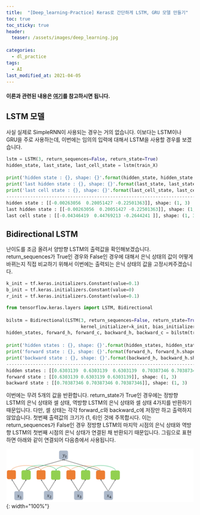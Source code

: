 ```yaml
---
title:  "[Deep_learning-Practice] Keras로 간단하게 LSTM, GRU 모델 만들기"
toc: true
toc_sticky: true
header:
  teaser: /assets/images/deep_learning.jpg

categories:
  - dl_practice
tags:
  - AI
last_modified_at: 2021-04-05
---  
```

#### 이론과 관련된 내용은 [여기](https://kimziont.github.io/dl_theory/advanced_rnn/)를 참고하시면 됩니다.  

## LSTM 모델  

사실 실제로 SimpleRNN이 사용되는 경우는 거의 없습니다. 이보다는 LSTM이나 GRU을 주로 사용하는데, 이번에는 임의의 입력에 대해서 LSTM을 사용할 경우를 보겠습니다.   

```python
lstm = LSTM(3, return_sequences=False, return_state=True)
hidden_state, last_state, last_cell_state = lstm(train_X)

print('hidden state : {}, shape: {}'.format(hidden_state, hidden_state.shape))
print('last hidden state : {}, shape: {}'.format(last_state, last_state.shape))
print('last cell state : {}, shape: {}'.format(last_cell_state, last_cell_state.shape))
------------------------------------------------------------------------------------------
hidden state : [[-0.00263056  0.20051427 -0.22501363]], shape: (1, 3)
last hidden state : [[-0.00263056  0.20051427 -0.22501363]], shape: (1, 3)
last cell state : [[-0.04346419  0.44769213 -0.2644241 ]], shape: (1, 3)
```

## Bidirectional LSTM  
난이도를 조금 올려서 양방향 LSTM의 출력값을 확인해보겠습니다. return_sequences가 True인 경우와 False인 경우에 대해서 은닉 상태의 값이 어떻게 바뀌는지 직접 비교하기 위해서 이번에는 출력되는 은닉 상태의 값을 고정시켜주겠습니다.  

```python
k_init = tf.keras.initializers.Constant(value=0.1)
b_init = tf.keras.initializers.Constant(value=0)
r_init = tf.keras.initializers.Constant(value=0.1)
```  

```python
from tensorflow.keras.layers import LSTM, Bidirectional

bilstm = Bidirectional(LSTM(3, return_sequences=False, return_state=True, \
                            kernel_initializer=k_init, bias_initializer=b_init, recurrent_initializer=r_init))
hidden_states, forward_h, forward_c, backward_h, backward_c = bilstm(train_X)

print('hidden states : {}, shape: {}'.format(hidden_states, hidden_states.shape))
print('forward state : {}, shape: {}'.format(forward_h, forward_h.shape))
print('backward state : {}, shape: {}'.format(backward_h, backward_h.shape))
----------------------------------------------------------------------------------------------------------------
hidden states : [[0.6303139  0.6303139  0.6303139  0.70387346 0.70387346 0.70387346]], shape: (1, 6)
forward state : [[0.6303139 0.6303139 0.6303139]], shape: (1, 3)
backward state : [[0.70387346 0.70387346 0.70387346]], shape: (1, 3)
```  
이번에는 무려 5개의 값을 반환합니다. return_state가 True인 경우에는 정방향 LSTM의 은닉 상태와 셀 상태, 역방향 LSTM의 은닉 상태와 셀 상태 4가지를 반환하기 때문입니다. 다만, 셀 상태는 각각 forward_c와 backward_c에 저장만 하고 출력하지 않았습니다. 첫번째 출력값의 크기가 (1, 6)인 것에 주목합시다. 이는 return_sequences가 False인 경우 정방향 LSTM의 마지막 시점의 은닉 상태와 역방향 LSTM의 첫번째 시점의 은닉 상태가 연결된 채 반환되기 때문입니다. 그림으로 표현하면 아래와 같이 연결되어 다음층에서 사용됩니다.  

![](/assets/images/rnn_practice_4.png){: width="100%"}  